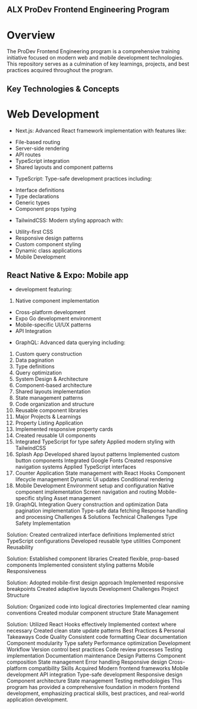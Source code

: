 ## ALX ProDev Frontend Engineering Program
# Overview
The ProDev Frontend Engineering program is a comprehensive training initiative focused on modern web and mobile development technologies. This repository serves as a culmination of key learnings, projects, and best practices acquired throughout the program.

## Key Technologies & Concepts
# Web Development
+ Next.js: Advanced React framework implementation with features like:

- File-based routing
- Server-side rendering
- API routes
- TypeScript integration
- Shared layouts and component patterns
 + TypeScript: Type-safe development practices including:

- Interface definitions
- Type declarations
- Generic types
- Component props typing
+ TailwindCSS: Modern styling approach with:

- Utility-first CSS
- Responsive design patterns
- Custom component styling
- Dynamic class applications
- Mobile Development
##  React Native & Expo: Mobile app 
+ development featuring:
1. Native component implementation
- Cross-platform development
- Expo Go development environment
- Mobile-specific UI/UX patterns
- API Integration
* GraphQL: Advanced data querying including:
1. Custom query construction
2. Data pagination
3. Type definitions
4. Query optimization
5. System Design & Architecture
6. Component-based architecture
7. Shared layouts implementation
8. State management patterns
9. Code organization and structure
10. Reusable component libraries
11. Major Projects & Learnings
12. Property Listing Application
13. Implemented responsive property cards
14. Created reusable UI components
15. Integrated TypeScript for type safety
Applied modern styling with TailwindCSS
2. Splash App
Developed shared layout patterns
Implemented custom button components
Integrated Google Fonts
Created responsive navigation systems
Applied TypeScript interfaces
3. Counter Application
State management with React Hooks
Component lifecycle management
Dynamic UI updates
Conditional rendering
4. Mobile Development
Environment setup and configuration
Native component implementation
Screen navigation and routing
Mobile-specific styling
Asset management
5. GraphQL Integration
Query construction and optimization
Data pagination implementation
Type-safe data fetching
Response handling and processing
Challenges & Solutions
Technical Challenges
Type Safety Implementation

Solution: Created centralized interface definitions
Implemented strict TypeScript configurations
Developed reusable type utilities
Component Reusability

Solution: Established component libraries
Created flexible, prop-based components
Implemented consistent styling patterns
Mobile Responsiveness

Solution: Adopted mobile-first design approach
Implemented responsive breakpoints
Created adaptive layouts
Development Challenges
Project Structure

Solution: Organized code into logical directories
Implemented clear naming conventions
Created modular component structure
State Management

Solution: Utilized React Hooks effectively
Implemented context where necessary
Created clean state update patterns
Best Practices & Personal Takeaways
Code Quality
Consistent code formatting
Clear documentation
Component modularity
Type safety
Performance optimization
Development Workflow
Version control best practices
Code review processes
Testing implementation
Documentation maintenance
Design Patterns
Component composition
State management
Error handling
Responsive design
Cross-platform compatibility
Skills Acquired
Modern frontend frameworks
Mobile development
API integration
Type-safe development
Responsive design
Component architecture
State management
Testing methodologies
This program has provided a comprehensive foundation in modern frontend development, emphasizing practical skills, best practices, and real-world application development.